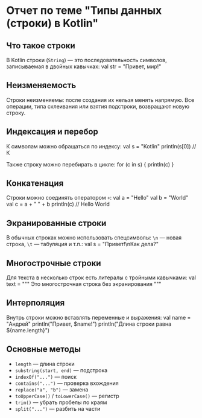 # Отчет по теме "Типы данных (строки) в Kotlin"

## Что такое строки
В Kotlin строки (`String`) — это последовательность символов, записываемая в двойных кавычках:
val str = "Привет, мир!"

## Неизменяемость
Строки неизменяемы: после создания их нельзя менять напрямую. Все операции, типа склеивания или взятия подстроки, возвращают новую строку.

## Индексация и перебор
К символам можно обращаться по индексу:
val s = "Kotlin"
println(s[0]) // K

Также строку можно перебирать в цикле:
for (c in s) {
    println(c)
}

## Конкатенация
Строки можно соединять оператором `+`:
val a = "Hello"
val b = "World"
val c = a + " " + b
println(c) // Hello World

## Экранированные строки
В обычных строках можно использовать спецсимволы: `\n` — новая строка, `\t` — табуляция и т.п.:
val s = "Привет!\nКак дела?"

## Многострочные строки
Для текста в несколько строк есть литералы с тройными кавычками:
val text = """
    Это многострочная
    строка без экранирования
"""

## Интерполяция
Внутрь строки можно вставлять переменные и выражения:
val name = "Андрей"
println("Привет, $name!")
println("Длина строки равна ${name.length}")

## Основные методы
- `length` — длина строки  
- `substring(start, end)` — подстрока  
- `indexOf("...")` — поиск  
- `contains("...")` — проверка вхождения  
- `replace("a", "b")` — замена  
- `toUpperCase()` / `toLowerCase()` — регистр  
- `trim()` — убрать пробелы по краям  
- `split("...")` — разбить на части  
